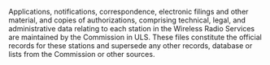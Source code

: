 Applications, notifications, correspondence, electronic filings and other material, and copies of authorizations, comprising technical, legal, and administrative data relating to each station in the Wireless Radio Services are maintained by the Commission in ULS. These files constitute the official records for these stations and supersede any other records, database or lists from the Commission or other sources.

